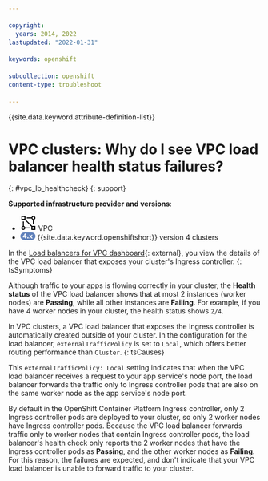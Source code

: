 ```yaml
---

copyright:
  years: 2014, 2022
lastupdated: "2022-01-31"

keywords: openshift

subcollection: openshift
content-type: troubleshoot

---
```


{{site.data.keyword.attribute-definition-list}}

# VPC clusters: Why do I see VPC load balancer health status failures?
{: #vpc_lb_healthcheck}
{: support}

**Supported infrastructure provider and versions**:
* ![VPC infrastructure provider icon.](images/icon-vpc-2.svg) VPC
* <img src="images/icon-version-43.png" alt="Version 4 icon" width="30" style="width:30px; border-style: none"/> {{site.data.keyword.openshiftshort}} version 4 clusters


In the [Load balancers for VPC dashboard](https://cloud.ibm.com/vpc-ext/network/loadBalancers){: external}, you view the details of the VPC load balancer that exposes your cluster's Ingress controller.
{: tsSymptoms}

Although traffic to your apps is flowing correctly in your cluster, the **Health status** of the VPC load balancer shows that at most 2 instances (worker nodes) are **Passing**, while all other instances are **Failing**. For example, if you have 4 worker nodes in your cluster, the health status shows `2/4`.


In VPC clusters, a VPC load balancer that exposes the Ingress controller is automatically created outside of your cluster. In the configuration for the load balancer, `externalTrafficPolicy` is set to `Local`, which offers better routing performance than `Cluster`.
{: tsCauses}

This `externalTrafficPolicy: Local` setting indicates that when the VPC load balancer receives a request to your app service's node port, the load balancer forwards the traffic only to Ingress controller pods that are also on the same worker node as the app service's node port.

By default in the OpenShift Container Platform Ingress controller, only 2 Ingress controller pods are deployed to your cluster, so only 2 worker nodes have Ingress controller pods. Because the VPC load balancer forwards traffic only to worker nodes that contain Ingress controller pods, the load balancer's health check only reports the 2 worker nodes that have the Ingress controller pods as **Passing**, and the other worker nodes as **Failing**. For this reason, the failures are expected, and don't indicate that your VPC load balancer is unable to forward traffic to your cluster.







